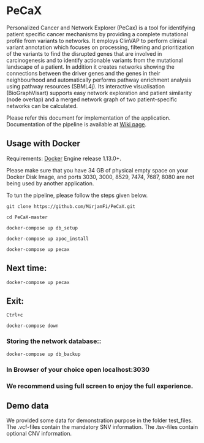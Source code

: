 # PeCaX
Personalized Cancer and Network Explorer (PeCax) is a tool for identifying patient specific cancer mechanisms by providing a complete mutational profile from variants to networks. It employs ClinVAP to perform clinical variant annotation which focuses on processing, filtering and prioritization of the variants to find the disrupted genes that are involved in carcinogenesis and to identify actionable variants from the mutational landscape of a patient. In addition it creates networks showing the connections between the driver genes and the genes in their neighbourhood and automatically performs pathway enrichment analysis using pathway resources (SBML4j). Its interactive visualisation (BioGraphVisart) supports easy network exploration and patient similarity (node overlap) and a merged network graph of two patient-specific networks can be calculated.

Please refer this document for implementation of the application. Documentation of the pipeline is available at [Wiki page](https://github.com/MirjamFi/PeCaX/wiki).
## Usage with Docker
Requirements: [Docker](https://www.docker.com/get-started) Engine release 1.13.0+.

Please make sure that you have 34 GB of physical empty space on your Docker Disk Image, and ports 3030, 3000, 8529, 7474, 7687, 8080 are not being used by another application.

To tun the pipeline, please follow the steps given below.

	git clone https://github.com/MirjamFi/PeCaX.git
	
	cd PeCaX-master

    docker-compose up db_setup
  
    docker-compose up apoc_install
  
    docker-compose up pecax

## Next time:

    docker-compose up pecax
  
## Exit:

    Ctrl+c
  
    docker-compose down
  
### Storing the network database::
  
    docker-compose up db_backup 
    
### In Browser of your choice open localhost:3030

### We recommend using full screen to enjoy the full experience.

## Demo data
We provided some data for demonstration purpose in the folder test_files. The .vcf-files contain the mandatory SNV information. The .tsv-files contain optional CNV information.
